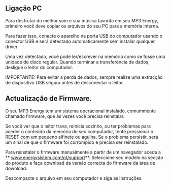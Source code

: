 ﻿## Ligação PC 

Para desfrutar do melhor som e sua música favorita em seu MP3 Energy, primeiro você deve copiar os arquivos do seu PC para a memória interna.

Para fazer isso, conecte o aparelho na porta USB do computador usando o conector USB e será detectado automaticamente sem instalar qualquer driver. 

Uma vez detectado, você pode ler/escrever na memória como se fosse uma unidade de disco regular. 
Quando terminar a transferência de dados, desligue o leitor do computador. 

IMPORTANTE: Para evitar a perda de dados, sempre realize uma extracção de dispositivo USB segura antes de desconectar o leitor. 

## Actualização de Firmware. 

O seu MP3 Energy tem um sistema operacional instalado, comummente chamado firmware, que às vezes você precisa reinstalar.

Se você ver que o leitor trava, reinicia sozinho, ou ter problemas para aceder o conteúdo da memória do seu computador, tente pressionar o RESET com um pequeno alfinete ou agulha. Se o problema persistir, será um sinal de que o firmware foi corrompido e precisa ser reinstalado. 

Para reinstalar o firmware manualmente a partir de um navegador aceda a ** www.energysistem.com/pt/support**. Seleccione seu modelo na secção do produto e faça download da versão correcta do firmware da área de download. 

Descompacte o arquivo em seu computador e siga as instruções.
